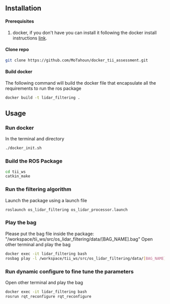 
## Installation

#### Prerequisites
1. docker, if you don't have you can install it following the docker install instructions [link](https://docs.docker.com/get-docker/).


#### Clone repo
```bash
git clone https://github.com/MoTahoun/docker_tii_assessment.git
```

#### Build docker
The following command will build the docker file that encapsulate all the requirements to run the ros package
```bash
docker build -t lidar_filtering .
```

## Usage
### Run docker
In the terminal and directory
```bash
./docker_init.sh
```

### Build the ROS Package
```bash
cd tii_ws
catkin_make
```

### Run the filtering algorithm
Launch the package using a launch file
```bash
roslaunch os_lidar_filtering os_lidar_processor.launch
```

### Play the bag
Please put the bag file inside the package: "/workspace/tii_ws/src/os_lidar_filtering/data/[BAG_NAME].bag"
Open other terminal and play the bag
```bash
docker exec -it lidar_filtering bash
rosbag play -l /workspace/tii_ws/src/os_lidar_filtering/data/[BAG_NAME].bag
```

### Run dynamic configure to fine tune the parameters
Open other terminal and play the bag
```bash
docker exec -it lidar_filtering bash
rosrun rqt_reconfigure rqt_reconfigure
```


<!---
#### Packages Installation
1. Install ROS Noetic following the steps in the following [link](https://wiki.ros.org/noetic/Installation/Ubuntu).
2. Install ROS Foxy following the steps in the following [link](https://docs.ros.org/en/foxy/Installation/Ubuntu-Install-Debians.html).
3. Install ros2 bridge package via debian (Tested only on ROS Foxy),
```bash
sudo apt-get install ros-foxy-ros1-bridge
```
#### Environment setup
1. Open the .bashrc file by any editor, ```gedit ~/.bashrc ```.
2. Look for the ``` source /opt/ros/noetic/setup.bash``` and add alias to it, ```alias noetic = "source /opt/ros/noetic/setup.bash; echo Noetic \(ROS1\) is active"```
3. Similarly, do the same for ROS Foxy, Look for the ``` source /opt/ros/foxy/setup.bash``` and add alias to it, ```alias foxy = "source /opt/ros/foxy/setup.bash; echo Foxy \(ROS2\) is active"```

#### Test the envirmontal setup
1. Open a new terminal and source the .bashrc file via ```source ~/.bashrc```, then test the alias for ros1 by typing ```noetic```, the following message should show up, ```Noetic (ROS1) is active```.
2. Similarly, open a new terminal to test ROS2, ```source ~/.bashrc```, then test the alias for ros2 by typing ```foxy```, the following message should show up, ```Foxy (ROS2) is active```.

### PC2 (Ubuntu 22.04)
1. Install ROS Humble following the steps in the following [link](https://docs.ros.org/en/humble/Installation/Ubuntu-Install-Debians.html).

#### Test the bridge between ROS1 and ROS2 on the same PC (PC1 ubuntu 20.04)
##### Example 1: run the bridge and the example talker and listener
Open 4 terminals (4 Shells)
First we start a ROS 1 roscore:
```bash
# Terminal A (ROS 1 only):
source ~/.bashrc
noetic
roscore
```

***

-->
